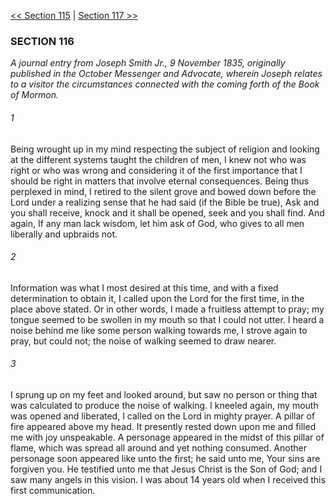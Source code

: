 [<< Section 115](Section%20115.md)  |  [Section 117 >>](Section%20117.md)

### SECTION 116

*A journal entry from Joseph Smith Jr., 9 November 1835, originally published in the October *Messenger and Advocate*, wherein Joseph relates to a visitor the circumstances connected with the coming forth of the Book of Mormon.*

###### 1
Being wrought up in my mind respecting the subject of religion and looking at the different systems taught the children of men, I knew not who was right or who was wrong and considering it of the first importance that I should be right in matters that involve eternal consequences. Being thus perplexed in mind, I retired to the silent grove and bowed down before the Lord under a realizing sense that he had said (if the Bible be true), Ask and you shall receive, knock and it shall be opened, seek and you shall find. And again, If any man lack wisdom, let him ask of God, who gives to all men liberally and upbraids not.

###### 2
Information was what I most desired at this time, and with a fixed determination to obtain it, I called upon the Lord for the first time, in the place above stated. Or in other words, I made a fruitless attempt to pray; my tongue seemed to be swollen in my mouth so that I could not utter. I heard a noise behind me like some person walking towards me, I strove again to pray, but could not; the noise of walking seemed to draw nearer.

###### 3
I sprung up on my feet and looked around, but saw no person or thing that was calculated to produce the noise of walking. I kneeled again, my mouth was opened and liberated, I called on the Lord in mighty prayer. A pillar of fire appeared above my head. It presently rested down upon me and filled me with joy unspeakable. A personage appeared in the midst of this pillar of flame, which was spread all around and yet nothing consumed. Another personage soon appeared like unto the first; he said unto me, Your sins are forgiven you. He testified unto me that Jesus Christ is the Son of God; and I saw many angels in this vision. I was about 14 years old when I received this first communication.